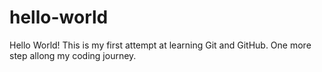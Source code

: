 # hello-world

Hello World!  This is my first attempt at learning Git and GitHub.  One more step allong my coding journey.
